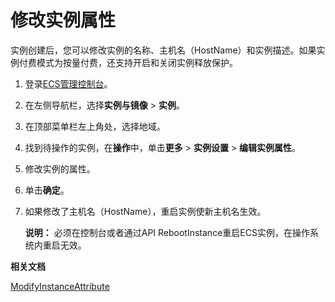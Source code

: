 # 修改实例属性

实例创建后，您可以修改实例的名称、主机名（HostName）和实例描述。如果实例付费模式为按量付费，还支持开启和关闭实例释放保护。

1.  登录[ECS管理控制台](https://ecs.console.aliyun.com)。

2.  在左侧导航栏，选择**实例与镜像** \> **实例**。

3.  在顶部菜单栏左上角处，选择地域。

4.  找到待操作的实例，在**操作**中，单击**更多** \> **实例设置** \> **编辑实例属性**。

5.  修改实例的属性。

6.  单击**确定**。

7.  如果修改了主机名（HostName），重启实例使新主机名生效。

    **说明：** 必须在控制台或者通过API RebootInstance重启ECS实例，在操作系统内重启无效。


**相关文档**  


[ModifyInstanceAttribute](/intl.zh-CN/API参考/实例/ModifyInstanceAttribute.md)

